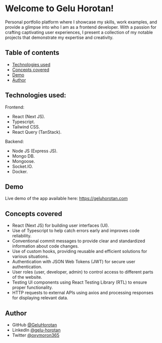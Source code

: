 # Welcome to Gelu Horotan!

Personal portfolio platform where I showcase my skills, work examples, and provide a glimpse into who I am as a frontend developer. With a passion for crafting captivating user experiences, I present a collection of my notable projects that demonstrate my expertise and creativity.

## Table of contents

- [Technologies used](#technologies-used)
- [Concepts covered](#concepts-covered)
- [Demo](#demo)
- [Author](#author)

## Technologies used:

Frontend:

* React (Next JS).
* Typescript.
* Tailwind CSS.
* React Query (TanStack).

Backend:

* Node JS (Express JS).
* Mongo DB.
* Mongoose.
* Socket.IO.
* Docker.

## Demo

Live demo of the app available here: https://geluhorotan.com

## Concepts covered

- React (Next JS) for building user interfaces (UI).
- Use of Typescript to help catch errors early and improves code reliability.
- Conventional commit messages to provide clear and standardized information about code changes.
- Use of custom hooks, providing reusable and efficient solutions for various situations.
- Authentication with JSON Web Tokens (JWT) for secure user authentication.
- User roles (user, developer, admin) to control access to different parts of the website.
- Testing UI components using React Testing Library (RTL) to ensure proper functionality.
- HTTP requests to external APIs using axios and processing responses for displaying relevant data.

## Author

- GitHub [@GeluHorotan](https://github.com/GeluHorotan)
- LinkedIn [@gelu-horotan](https://www.linkedin.com/in/gelu-horotan/)
- Twitter [@oxymoron365](https://www.twitter.com/oxymoron365)
